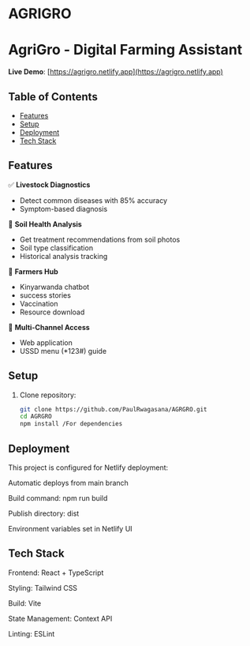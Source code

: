 # AGRIGRO
# AgriGro - Digital Farming Assistant 
**Live Demo**: [https://agrigro.netlify.app](https://agrigro.netlify.app)

## Table of Contents
- [Features](#features)
- [Setup](#setup)
- [Deployment](#deployment)
- [Tech Stack](#tech-stack)

## Features

✅ **Livestock Diagnostics**  
- Detect  common diseases with 85% accuracy
- Symptom-based diagnosis
  

🌱 **Soil Health Analysis**  
- Get treatment recommendations from soil photos
- Soil type classification
- Historical analysis tracking

📆 **Farmers Hub**  
- Kinyarwanda chatbot
- success stories
- Vaccination
- Resource download

📱 **Multi-Channel Access**  
- Web application
- USSD menu (*123#) guide


## Setup

1. Clone repository:
   ```bash
   git clone https://github.com/PaulRwagasana/AGRGRO.git
   cd AGRGRO
   npm install /For dependencies

## Deployment

This project is configured for Netlify deployment:

Automatic deploys from main branch

Build command: npm run build

Publish directory: dist

Environment variables set in Netlify UI

## Tech Stack

Frontend: React + TypeScript

Styling: Tailwind CSS

Build: Vite

State Management: Context API

Linting: ESLint
